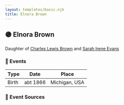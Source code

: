 ```yaml
---
layout: templates/basic.njk
title: Elnora Brown
---
```

## 🟣 Elnora Brown

Daughter of [Charles Lewis Brown](/people/7/70538697) and [Sarah Irene Evans](/people/4/47294572)

### 📆 Events

Type | Date | Place
------ | ------ | ------
Birth | abt 1866 | Michigan, USA

### 📰 Event Sources
